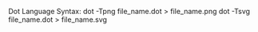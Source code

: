 Dot Language
Syntax:
dot -Tpng file_name.dot > file_name.png
dot -Tsvg file_name.dot > file_name.svg
